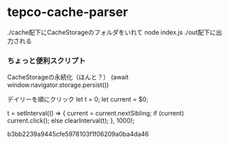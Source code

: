 # tepco-cache-parser

./cache配下にCacheStorageのフォルダをいれて node index.js
./out配下に出力される


### ちょっと便利スクリプト
CacheStorageの永続化（ほんと？）
(await window.navigator.storage.persist())

デイリーを順にクリック
let t = 0;
let current = $0;

t = setInterval(() => {
    current = current.nextSibling;
    if (current) current.click();
    else clearInterval(t);
}, 1000);


b3bb2239a9445cfe5978103f1f06209a0ba4da46

